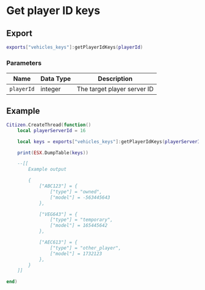 # Get player ID keys

## Export
```lua
exports["vehicles_keys"]:getPlayerIdKeys(playerId)
```

### Parameters

| Name              | Data Type | Description                 |
| -                 | -         | -                 |
| `playerId`         | integer    | The target player server ID |

## Example
```lua
Citizen.CreateThread(function() 
    local playerServerId = 16

    local keys = exports["vehicles_keys"]:getPlayerIdKeys(playerServerId)

    print(ESX.DumpTable(keys))

    --[[
        Example output

        {
            ["ABC123"] = {
                ["type"] = "owned",
                ["model"] = -563445643
            },

            ["VEG643"] = {
                ["type"] = "temporary",
                ["model"] = 165445642
            },

            ["AEC613"] = {
                ["type"] = "other_player",
                ["model"] = 1732123
            },
        }
    ]]

end)
```